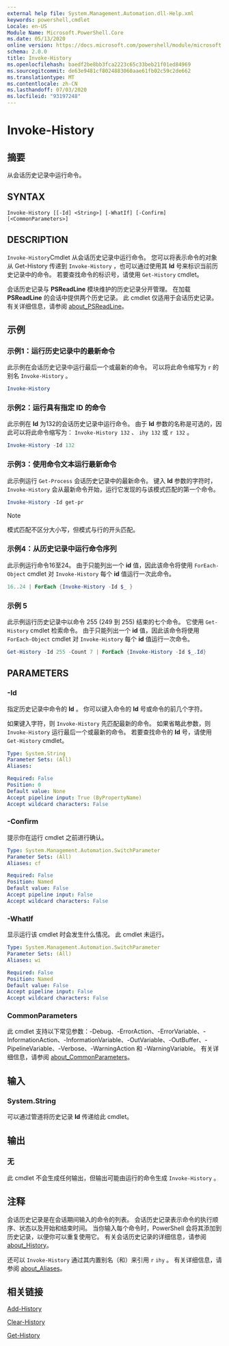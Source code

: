 ```yaml
---
external help file: System.Management.Automation.dll-Help.xml
keywords: powershell,cmdlet
Locale: en-US
Module Name: Microsoft.PowerShell.Core
ms.date: 05/13/2020
online version: https://docs.microsoft.com/powershell/module/microsoft.powershell.core/invoke-history?view=powershell-7&WT.mc_id=ps-gethelp
schema: 2.0.0
title: Invoke-History
ms.openlocfilehash: baedf2be8bb3fca2223c65c33beb21f01ed84969
ms.sourcegitcommit: de63e9481cf8024883060aae61fb02c59c2de662
ms.translationtype: MT
ms.contentlocale: zh-CN
ms.lasthandoff: 07/03/2020
ms.locfileid: "93197248"
---
```

# Invoke-History

## 摘要
从会话历史记录中运行命令。

## SYNTAX

```
Invoke-History [[-Id] <String>] [-WhatIf] [-Confirm] [<CommonParameters>]
```

## DESCRIPTION

`Invoke-History`Cmdlet 从会话历史记录中运行命令。 您可以将表示命令的对象从 Get-History 传递到 `Invoke-History` ，也可以通过使用其 **Id** 号来标识当前历史记录中的命令。 若要查找命令的标识号，请使用 `Get-History` cmdlet。

会话历史记录与 **PSReadLine** 模块维护的历史记录分开管理。
在加载 **PSReadLine** 的会话中提供两个历史记录。 此 cmdlet 仅适用于会话历史记录。 有关详细信息，请参阅 [about_PSReadLine](../PSReadLine/About/about_PSReadLine.md)。

## 示例

### 示例1：运行历史记录中的最新命令

此示例在会话历史记录中运行最后一个或最新的命令。 可以将此命令缩写为 `r` 的别名 `Invoke-History` 。

```powershell
Invoke-History
```

### 示例2：运行具有指定 ID 的命令

此示例在 **Id** 为132的会话历史记录中运行命令。 由于 **Id** 参数的名称是可选的，因此可以将此命令缩写为： `Invoke-History 132` 、 `ihy 132` 或 `r 132` 。

```powershell
Invoke-History -Id 132
```

### 示例3：使用命令文本运行最新命令

此示例运行 `Get-Process` 会话历史记录中的最新命令。 键入 **Id** 参数的字符时， `Invoke-History` 会从最新命令开始，运行它发现的与该模式匹配的第一个命令。

```powershell
Invoke-History -Id get-pr
```

> [!NOTE]
> 模式匹配不区分大小写，但模式与行的开头匹配。

### 示例4：从历史记录中运行命令序列

此示例运行命令16至24。 由于只能列出一个 **id** 值，因此该命令将使用 `ForEach-Object` cmdlet 对 `Invoke-History` 每个 **id** 值运行一次此命令。

```powershell
16..24 | ForEach {Invoke-History -Id $_ }
```

### 示例 5

此示例运行历史记录中以命令 255 (249 到 255) 结束的七个命令。 它使用 `Get-History` cmdlet 检索命令。 由于只能列出一个 **id** 值，因此该命令将使用 `ForEach-Object` cmdlet 对 `Invoke-History` 每个 **id** 值运行一次命令。

```powershell
Get-History -Id 255 -Count 7 | ForEach {Invoke-History -Id $_.Id}
```

## PARAMETERS

### -Id

指定历史记录中命令的 **Id** 。 你可以键入命令的 **Id** 号或命令的前几个字符。

如果键入字符，则 `Invoke-History` 先匹配最新的命令。 如果省略此参数，则 `Invoke-History` 运行最后一个或最新的命令。 若要查找命令的 **Id** 号，请使用 `Get-History` cmdlet。

```yaml
Type: System.String
Parameter Sets: (All)
Aliases:

Required: False
Position: 0
Default value: None
Accept pipeline input: True (ByPropertyName)
Accept wildcard characters: False
```

### -Confirm

提示你在运行 cmdlet 之前进行确认。

```yaml
Type: System.Management.Automation.SwitchParameter
Parameter Sets: (All)
Aliases: cf

Required: False
Position: Named
Default value: False
Accept pipeline input: False
Accept wildcard characters: False
```

### -WhatIf

显示运行该 cmdlet 时会发生什么情况。 此 cmdlet 未运行。

```yaml
Type: System.Management.Automation.SwitchParameter
Parameter Sets: (All)
Aliases: wi

Required: False
Position: Named
Default value: False
Accept pipeline input: False
Accept wildcard characters: False
```

### CommonParameters

此 cmdlet 支持以下常见参数：-Debug、-ErrorAction、-ErrorVariable、-InformationAction、-InformationVariable、-OutVariable、-OutBuffer、-PipelineVariable、-Verbose、-WarningAction 和 -WarningVariable。 有关详细信息，请参阅 [about_CommonParameters](https://go.microsoft.com/fwlink/?LinkID=113216)。

## 输入

### System.String

可以通过管道将历史记录 **Id** 传递给此 cmdlet。

## 输出

### 无

此 cmdlet 不会生成任何输出，但输出可能由运行的命令生成 `Invoke-History` 。

## 注释

会话历史记录是在会话期间输入的命令的列表。 会话历史记录表示命令的执行顺序、状态以及开始和结束时间。 当你输入每个命令时，PowerShell 会将其添加到历史记录，以便你可以重复使用它。 有关会话历史记录的详细信息，请参阅 [about_History](About/about_History.md)。

还可以 `Invoke-History` 通过其内置别名（和）来引用 `r` `ihy` 。 有关详细信息，请参阅 [about_Aliases](About/about_Aliases.md)。

## 相关链接

[Add-History](Add-History.md)

[Clear-History](Clear-History.md)

[Get-History](Get-History.md)
